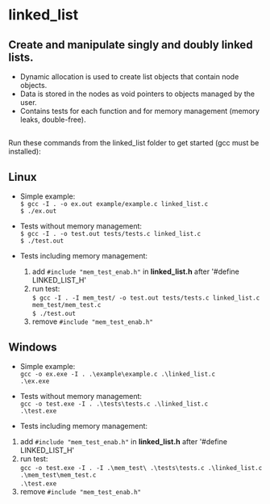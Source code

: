 # linked_list

## Create and manipulate singly and doubly linked lists.

- Dynamic allocation is used to create list objects that contain node objects. 
- Data is stored in the nodes as void pointers to objects managed by the user.
- Contains tests for each function and for memory management (memory leaks, double-free).
##

Run these commands from the linked_list folder to get started (gcc must be installed):

## Linux
   - Simple example:<br />
      `$ gcc -I . -o ex.out example/example.c linked_list.c`<br />
      `$ ./ex.out`<br />

   - Tests without memory management:<br />
      `$ gcc -I . -o test.out tests/tests.c linked_list.c`<br />
      `$ ./test.out`<br />

   - Tests including memory management:<br />
      1. add `#include "mem_test_enab.h"` in **linked_list.h** after '#define LINKED_LIST_H'<br />
      2. run test:<br />
         `$ gcc -I . -I mem_test/ -o test.out tests/tests.c linked_list.c mem_test/mem_test.c`<br />
         `$ ./test.out`<br />
      3. remove `#include "mem_test_enab.h"`<br />

## Windows
   - Simple example:<br />
      `gcc -o ex.exe -I . .\example\example.c .\linked_list.c`<br />
      `.\ex.exe`<br />

   - Tests without memory management:<br />
      `gcc -o test.exe -I . .\tests\tests.c .\linked_list.c`<br />
      `.\test.exe`<br />

   - Tests including memory management:<br />
   1. add `#include "mem_test_enab.h"` in **linked_list.h** after '#define LINKED_LIST_H'<br />
   2. run test:<br />
      `gcc -o test.exe -I . -I .\mem_test\ .\tests\tests.c .\linked_list.c .\mem_test\mem_test.c`<br />
      `.\test.exe`<br />
   3. remove `#include "mem_test_enab.h"`<br />

